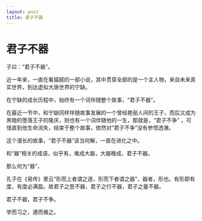 ```yaml
---
layout: post
title: 君子不器  
---
```


# 君子不器

子曰：“君子不器”。

近一年来，一直在看猫腻的一部小说，其中贯穿全部的是一个主人物，来自未来真实世界，到达虚拟大唐世界的宁缺。

在宁缺的成长历程中，始终有一个词伴随整个故事，“君子不器”。

在最近一节中，和宁缺同样伴随故事发展的一个曾经艳丽人间的王子，而后又成为黑暗的堕落王子的隆庆，则也有一个词伴随他的一生，那就是，“君子不争” ，可惜直到他生命消失，结束于整个故事，依然对“君子不争”没有参悟透澈。

这个漫长的故事，“君子不器”该当何解，一直在进化之中。

和“器”相关的成语，似乎有，难成大器，大器晚成，君子不器。

那么何为“器”，

孔子在《易传》里云“形而上者谓之道，形而下者谓之器”，器者，形也。有形即有度，有度必满盈。故君子之思不器，君子之行不器，君子之量不器。

君子不器，君子不争。

学而习之，遵而循之。